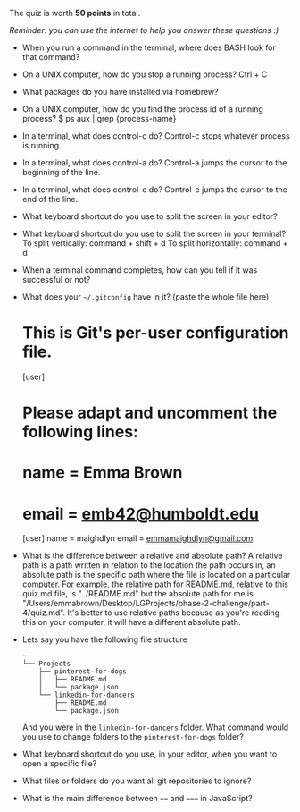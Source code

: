 The quiz is worth __50 points__ in total.

_Reminder: you can use the internet to help you answer these questions :)_

- When you run a command in the terminal, where does BASH look for that command?
<!-- Still need to answer!!! -->

- On a UNIX computer, how do you stop a running process?
  Ctrl + C

- What packages do you have installed via homebrew?
<!-- Still need to answer!!! -->

- On a UNIX computer, how do you find the process id of a running process?
  $ ps aux | grep {process-name}
<!-- Read more about this later. -->

- In a terminal, what does control-c do?
  Control-c stops whatever process is running.

- In a terminal, what does control-a do?
  Control-a jumps the cursor to the beginning of the line.

- In a terminal, what does control-e do?
  Control-e jumps the cursor to the end of the line.

- What keyboard shortcut do you use to split the screen in your editor?
<!-- The internet's suggestion of command + k + arrow doesn't work... needs further digging -->

- What keyboard shortcut do you use to split the screen in your terminal?
  To split vertically: command + shift + d
  To split horizontally: command + d

- When a terminal command completes, how can you tell if it was successful or not?
<!-- Still need to answer!!! -->

- What does your `~/.gitconfig` have in it? (paste the whole file here)
  # This is Git's per-user configuration file.
  [user]
  # Please adapt and uncomment the following lines:
  #	name = Emma Brown
  #	email = emb42@humboldt.edu
  [user]
  name = maighdlyn
  email = emmamaighdlyn@gmail.com

- What is the difference between a relative and absolute path?
A relative path is a path written in relation to the location the path occurs in, an absolute path is the specific path where the file is located on a particular computer. For example, the relative path for README.md, relative to this quiz.md file, is "../README.md" but the absolute path for me is "/Users/emmabrown/Desktop/LGProjects/phase-2-challenge/part-4/quiz.md". It's better to use relative paths because as you're reading this on your computer, it will have a different absolute path.

- Lets say you have the following file structure

  ```
  ~
  └── Projects
      ├── pinterest-for-dogs
      │   ├── README.md
      │   └── package.json
      └── linkedin-for-dancers
          ├── README.md
          └── package.json
  ```

  And you were in the `linkedin-for-dancers` folder. What command would you use to change folders to the `pinterest-for-dogs` folder?

  <!-- Still need to answer!!! -->

- What keyboard shortcut do you use, in your editor, when you want to open a specific file?
<!-- Still need to answer!!! -->

- What files or folders do you want all git repositories to ignore?
<!-- Still need to answer!!! -->

- What is the main difference between `==` and `===` in JavaScript?
<!-- Still need to answer!!! -->
